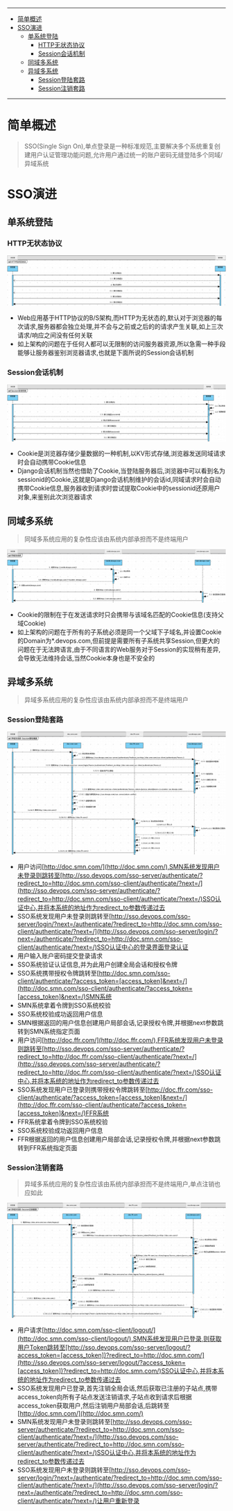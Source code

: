 ----
* [简单概述](#简单概述)
* [SSO演进](#SSO演进)
  * [单系统登陆](#单系统登陆)
    * [HTTP无状态协议](#HTTP无状态协议)
    * [Session会话机制](#Session会话机制)
  * [同域多系统](#同域多系统)
  * [异域多系统](#异域多系统)
    * [Session登陆套路](#Session登陆套路)
    * [Session注销套路](#Session注销套路)
----

# 简单概述

> SSO(Single Sign On),单点登录是一种标准规范,主要解决多个系统重复创建用户认证管理功能问题,允许用户通过统一的账户密码无缝登陆多个同域/异域系统

# SSO演进

## 单系统登陆

### HTTP无状态协议

![image-20190122150222829](SSO单点登录实现.assets/image-20190122150222829-8140542.png)

* Web应用基于HTTP协议的B/S架构,而HTTP为无状态的,默认对于浏览器的每次请求,服务器都会独立处理,并不会与之前或之后的的请求产生关联,如上三次请求/响应之间没有任何关联
* 如上架构的问题在于任何人都可以无限制的访问服务器资源,所以急需一种手段能够让服务器鉴别浏览器请求,也就是下面所说的Session会话机制

### Session会话机制

![image-20190122150741718](SSO单点登录实现.assets/image-20190122150741718-8140861.png)

* Cookie是浏览器存储少量数据的一种机制,以KV形式存储,浏览器发送同域请求时会自动携带Cookie信息
* Django会话机制当然也借助了Cookie,当登陆服务器后,浏览器中可以看到名为sessionid的Cookie,这就是Django会话机制维护的会话id,同域请求时会自动携带Cookie信息,服务器收到请求时尝试提取Cookie中的sessionid还原用户对象,来鉴别此次浏览器请求

## 同域多系统

> 同域多系统应用的复杂性应该由系统内部承担而不是终端用户

![image-20190122151718978](SSO单点登录实现.assets/image-20190122151718978-8141439.png)

* Cookie的限制在于在发送请求时只会携带与该域名匹配的Cookie信息(支持父域Cookie)
* 如上架构的问题在于所有的子系统必须是同一个父域下子域名,并设置Cookie的Domain为*.devops.com,但前提是需要所有子系统共享Session,但更大的问题在于无法跨语言,由于不同语言的Web服务对于Session的实现稍有差异,会导致无法维持会话,当然Cookie本身也是不安全的

## 异域多系统

> 异域多系统应用的复杂性应该由系统内部承担而不是终端用户

### Session登陆套路

![image-20190122160329947](SSO单点登录实现.assets/image-20190122160329947-8144209.png)

* 用户访问[http://doc.smn.com/](http://doc.smn.com/),SMN系统发现用户未登录则跳转至[http://sso.devops.com/sso-server/authenticate/?redirect_to=http://doc.smn.com/sso-client/authenticate/?next=/](http://sso.devops.com/sso-server/authenticate/?redirect_to=http://doc.smn.com/sso-client/authenticate/?next=/)SSO认证中心,并将本系统的地址作为redirect_to参数传递过去
* SSO系统发现用户未登录则跳转至[http://sso.devops.com/sso-server/login/?next=/authenticate/?redirect_to=http://doc.smn.com/sso-client/authenticate/?next=/](http://sso.devops.com/sso-server/login/?next=/authenticate/?redirect_to=http://doc.smn.com/sso-client/authenticate/?next=/)SSO认证中心的登录界面登录认证
* 用户输入账户密码提交登录请求
* SSO系统验证认证信息,并为此用户创建全局会话和授权令牌
* SSO系统携带授权令牌跳转至[http://doc.smn.com/sso-client/authenticate/?access_token=[access_token]&next=/](http://doc.smn.com/sso-client/authenticate/?access_token=[access_token]&next=/)SMN系统
* SMN系统拿着令牌到SSO系统校验
* SSO系统校验成功返回用户信息
* SMN根据返回的用户信息创建用户局部会话,记录授权令牌,并根据next参数跳转到SMN系统指定页面
* 用户访问[http://doc.ffr.com/](http://doc.ffr.com/),FFR系统发现用户未登录则跳转至[http://sso.devops.com/sso-server/authenticate/?redirect_to=http://doc.ffr.com/sso-client/authenticate/?next=/](http://sso.devops.com/sso-server/authenticate/?redirect_to=http://doc.ffr.com/sso-client/authenticate/?next=/)SSO认证中心,并将本系统的地址作为redirect_to参数传递过去
* SSO系统发现用户已登录则携带授权令牌跳转至[http://doc.ffr.com/sso-client/authenticate/?access_token=[access_token]&next=/](http://doc.ffr.com/sso-client/authenticate/?access_token=[access_token]&next=/)FFR系统
* FFR系统拿着令牌到SSO系统校验
* SSO系统校验成功返回用户信息
* FFR根据返回的用户信息创建用户局部会话,记录授权令牌,并根据next参数跳转到FFR系统指定页面

### Session注销套路

> 异域多系统应用的复杂性应该由系统内部承担而不是终端用户,单点注销也应如此

![image-20190123114032070](SSO单点登录实现.assets/image-20190123114032070-8214832.png)

* 用户请求[http://doc.smn.com/sso-client/logout/](http://doc.smn.com/sso-client/logout/),SMN系统发现用户已登录,则获取用户Token跳转至[http://sso.devops.com/sso-server/logout/?access_token=[access_token])?redirect_to=http://doc.smn.com/](http://sso.devops.com/sso-server/logout/?access_token=[access_token])?redirect_to=http://doc.smn.com/)SSO认证中心,并将本系统的地址作为redirect_to参数传递过去
* SSO系统发现用户已登录,首先注销全局会话,然后获取已注册的子站点,携带access_token向所有子站点发送注销请求,子站点收到请求后根据access_token获取用户,然后注销用户局部会话,后跳转至[http://doc.smn.com/](http://doc.smn.com/)
* SMN系统发现用户未登录则跳转至[http://sso.devops.com/sso-server/authenticate/?redirect_to=http://doc.smn.com/sso-client/authenticate/?next=/](http://sso.devops.com/sso-server/authenticate/?redirect_to=http://doc.smn.com/sso-client/authenticate/?next=/)SSO认证中心,并将本系统的地址作为redirect_to参数传递过去
* SSO系统发现用户未登录则跳转至[http://sso.devops.com/sso-server/login/?next=/authenticate/?redirect_to=http://doc.smn.com/sso-client/authenticate/?next=/](http://sso.devops.com/sso-server/login/?next=/authenticate/?redirect_to=http://doc.smn.com/sso-client/authenticate/?next=/)让用户重新登录

